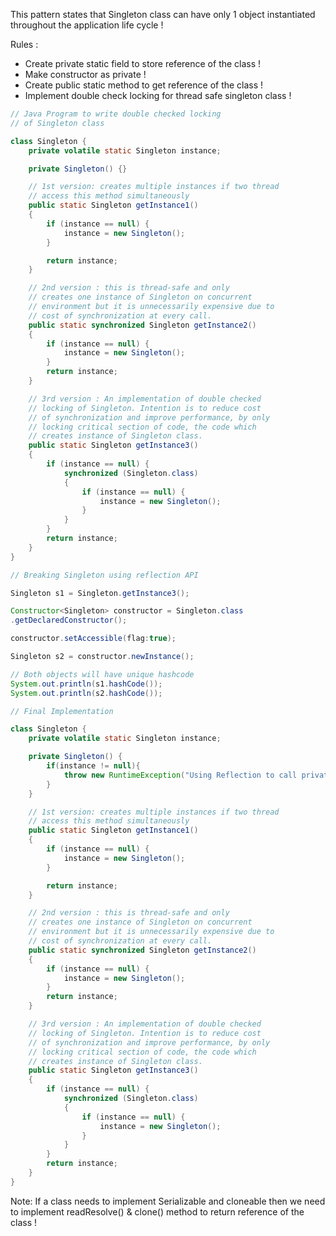 
This pattern states that Singleton class can have only 1 object instantiated throughout the application life cycle !

Rules :
* Create private static field to store reference of the class !
* Make constructor as private !
* Create public static method to get reference of the class !
* Implement double check locking for thread safe singleton class !


```java
// Java Program to write double checked locking 
// of Singleton class 

class Singleton { 
	private volatile static Singleton instance; 

	private Singleton() {} 

	// 1st version: creates multiple instances if two thread 
	// access this method simultaneously 
	public static Singleton getInstance1() 
	{ 
		if (instance == null) { 
			instance = new Singleton(); 
		} 

		return instance; 
	} 

	// 2nd version : this is thread-safe and only 
	// creates one instance of Singleton on concurrent 
	// environment but it is unnecessarily expensive due to 
	// cost of synchronization at every call. 
	public static synchronized Singleton getInstance2() 
	{ 
		if (instance == null) { 
			instance = new Singleton(); 
		} 
		return instance; 
	} 

	// 3rd version : An implementation of double checked 
	// locking of Singleton. Intention is to reduce cost 
	// of synchronization and improve performance, by only 
	// locking critical section of code, the code which 
	// creates instance of Singleton class. 
	public static Singleton getInstance3() 
	{ 
		if (instance == null) { 
			synchronized (Singleton.class) 
			{ 
				if (instance == null) { 
					instance = new Singleton(); 
				} 
			} 
		} 
		return instance; 
	} 
}

```


```java
// Breaking Singleton using reflection API

Singleton s1 = Singleton.getInstance3();

Constructor<Singleton> constructor = Singleton.class
.getDeclaredConstructor();

constructor.setAccessible(flag:true);

Singleton s2 = constructor.newInstance();

// Both objects will have unique hashcode
System.out.println(s1.hashCode()); 
System.out.println(s2.hashCode());
```


```java
// Final Implementation

class Singleton { 
	private volatile static Singleton instance; 

	private Singleton() {
		if(instance != null){
			throw new RuntimeException("Using Reflection to call private constructor is prohibited !");
		}
	} 

	// 1st version: creates multiple instances if two thread 
	// access this method simultaneously 
	public static Singleton getInstance1() 
	{ 
		if (instance == null) { 
			instance = new Singleton(); 
		} 

		return instance; 
	} 

	// 2nd version : this is thread-safe and only 
	// creates one instance of Singleton on concurrent 
	// environment but it is unnecessarily expensive due to 
	// cost of synchronization at every call. 
	public static synchronized Singleton getInstance2() 
	{ 
		if (instance == null) { 
			instance = new Singleton(); 
		} 
		return instance; 
	} 

	// 3rd version : An implementation of double checked 
	// locking of Singleton. Intention is to reduce cost 
	// of synchronization and improve performance, by only 
	// locking critical section of code, the code which 
	// creates instance of Singleton class. 
	public static Singleton getInstance3() 
	{ 
		if (instance == null) { 
			synchronized (Singleton.class) 
			{ 
				if (instance == null) { 
					instance = new Singleton(); 
				} 
			} 
		} 
		return instance; 
	} 
}

```


Note: If a class needs to implement Serializable and cloneable then we need to implement readResolve() & clone() method to return reference of the class !